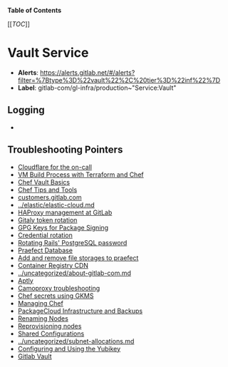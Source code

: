 <!-- MARKER: do not edit this section directly. Edit services/service-catalog.yml then run scripts/generate-docs -->

**Table of Contents**

[[_TOC_]]

#  Vault Service
* **Alerts**: https://alerts.gitlab.net/#/alerts?filter=%7Btype%3D%22vault%22%2C%20tier%3D%22inf%22%7D
* **Label**: gitlab-com/gl-infra/production~"Service:Vault"

## Logging

* []()

## Troubleshooting Pointers

* [Cloudflare for the on-call](../cloudflare/oncall.md)
* [VM Build Process with Terraform and Chef](../config_management/chef-process-overview.md)
* [Chef Vault Basics](../config_management/chef-vault.md)
* [Chef Tips and Tools](../config_management/chef-workflow.md)
* [customers.gitlab.com](../customers/api-key-rotation.md)
* [../elastic/elastic-cloud.md](../elastic/elastic-cloud.md)
* [HAProxy management at GitLab](../frontend/haproxy.md)
* [Gitaly token rotation](../gitaly/gitaly-token-rotation.md)
* [GPG Keys for Package Signing](../packaging/manage-package-signing-keys.md)
* [Credential rotation](../patroni/postgresql-role-credential-rotation.md)
* [Rotating Rails' PostgreSQL password](../patroni/rotating-rails-postgresql-password.md)
* [Praefect Database](../praefect/praefect-database.md)
* [Add and remove file storages to praefect](../praefect/praefect-file-storages.md)
* [Container Registry CDN](../registry/cdn.md)
* [../uncategorized/about-gitlab-com.md](../uncategorized/about-gitlab-com.md)
* [Aptly](../uncategorized/aptly.md)
* [Camoproxy troubleshooting](../uncategorized/camoproxy.md)
* [Chef secrets using GKMS](../uncategorized/gkms-chef-secrets.md)
* [Managing Chef](../uncategorized/manage-chef.md)
* [PackageCloud Infrastructure and Backups](../uncategorized/packagecloud-infrastructure.md)
* [Renaming Nodes](../uncategorized/rename-nodes.md)
* [Reprovisioning nodes](../uncategorized/reprovisioning-nodes.md)
* [Shared Configurations](../uncategorized/shared-configurations.md)
* [../uncategorized/subnet-allocations.md](../uncategorized/subnet-allocations.md)
* [Configuring and Using the Yubikey](../uncategorized/yubikey.md)
* [Gitlab Vault](vault.md)
<!-- END_MARKER -->


<!-- ## Summary -->

<!-- ## Architecture -->

<!-- ## Performance -->

<!-- ## Scalability -->

<!-- ## Availability -->

<!-- ## Durability -->

<!-- ## Security/Compliance -->

<!-- ## Monitoring/Alerting -->

<!-- ## Links to further Documentation -->

